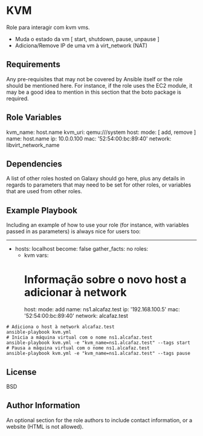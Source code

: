 KVM
=========

Role para interagir com kvm vms.

+ Muda o estado da vm [ start, shutdown, pause, unpause ]
+ Adiciona/Remove IP de uma vm à virt_network (NAT)

Requirements
------------

Any pre-requisites that may not be covered by Ansible itself or the role should be mentioned here. For instance, if the role uses the EC2 module, it may be a good idea to mention in this section that the boto package is required.

Role Variables
--------------

kvm_name: host.name
kvm_uri: qemu:///system
host:
  mode: [ add, remove ]
  name: host.name
  ip: 10.0.0.100
  mac: '52:54:00:bc:89:40'
  network: libvirt_network_name

Dependencies
------------

A list of other roles hosted on Galaxy should go here, plus any details in regards to parameters that may need to be set for other roles, or variables that are used from other roles.

Example Playbook
----------------

Including an example of how to use your role (for instance, with variables passed in as parameters) is always nice for users too:

---
- hosts: localhost
  become: false
  gather_facts: no
  roles:
  - kvm
  vars:
    # Informação sobre o novo host a adicionar à network
    host:
      mode: add
      name: ns1.alcafaz.test
      ip: '192.168.100.5'
      mac: '52:54:00:bc:89:40'
      network: alcafaz.test

```shell
# Adiciona o host à network alcafaz.test
ansible-playbook kvm.yml
# Inicia a máquina virtual com o nome ns1.alcafaz.test
ansible-playbook kvm.yml -e "kvm_name=ns1.alcafaz.test" --tags start
# Pausa a máquina virtual com o nome ns1.alcafaz.test
ansible-playbook kvm.yml -e "kvm_name=ns1.alcafaz.test" --tags pause
```

License
-------

BSD

Author Information
------------------

An optional section for the role authors to include contact information, or a website (HTML is not allowed).
